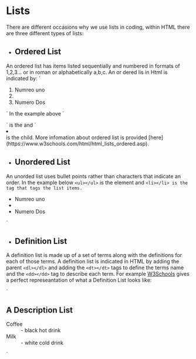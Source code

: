 # Lists

There are different occasions why we use lists in coding, within HTML there are three different types of lists:

+ ## Ordered List

An ordered list has items listed sequentially and numbered in formats of 1,2,3... or in roman or alphabetically a,b,c.
An or dered lis in Html is indicated by:
`<ol>
<li> Numreo uno<li>
<li>Numero Dos</li>
</ol>`
In the example above  `<ol></ol>` is the  and `<li></li> is the child. More infomation about ordered list is provided [here](https://www.w3schools.com/html/html_lists_ordered.asp).

+ ## Unordered List

An unorded list uses bullet points rather than characters that indicate an order. In the example below  `<ul></ul>` is the element and `<li></li> is the tag that tags the list items.
`<ul>
<li> Numreo uno<li>
<li>Numero Dos</li>
</ul>`

+ ## Definition List

A definition list is made up of a set of terms along with the definitions for each of those terms. A definition list is indicated in HTML by adding the parent `<dl></dl>` and adding the  `<dt></dt>` tags to define the terms name and the `<dd></dd>` tag to describe each term. For example [W3Schools](https://www.w3schools.com/html/tryit.asp?filename=tryhtml_lists_description) gives a perfect represeantation of what a Definition List looks like:

`
<!DOCTYPE html>
<html>
<body>

<h2>A Description List</h2>

<dl>
  <dt>Coffee</dt>
  <dd>- black hot drink</dd>
  <dt>Milk</dt>
  <dd>- white cold drink</dd>
</dl>

</body>
</html>
`
